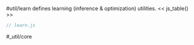 #util/learn defines learning (inference & optimization) utilities.
<< js_table() >>

```js_removed:learn.js
// learn.js
```

#_util/core